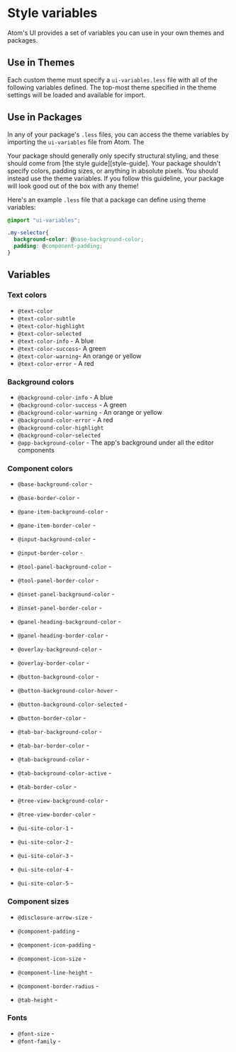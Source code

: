 # Style variables

Atom's UI provides a set of variables you can use in your own themes and packages.

## Use in Themes

Each custom theme must specify a `ui-variables.less` file with all of the
following variables defined. The top-most theme specified in the theme settings
will be loaded and available for import.

## Use in Packages

In any of your package's `.less` files, you can access the theme variables
by importing the `ui-variables` file from Atom. The

Your package should generally only specify structural styling, and these should
come from [the style guide][style-guide]. Your package shouldn't specify colors,
padding sizes, or anything in absolute pixels. You should instead use the theme
variables. If you follow this guideline, your package will look good out of the
box with any theme!

Here's an example `.less` file that a package can define using theme variables:

```css
@import "ui-variables";

.my-selector{
  background-color: @base-background-color;
  padding: @component-padding;
}
```

## Variables

### Text colors

* `@text-color`
* `@text-color-subtle`
* `@text-color-highlight`
* `@text-color-selected`
* `@text-color-info` - A blue
* `@text-color-success`- A green
* `@text-color-warning`- An orange or yellow
* `@text-color-error` - A red

### Background colors

* `@background-color-info` - A blue
* `@background-color-success` - A green
* `@background-color-warning` - An orange or yellow
* `@background-color-error` - A red
* `@background-color-highlight`
* `@background-color-selected`
* `@app-background-color` - The app's background under all the editor components

### Component colors

* `@base-background-color` -
* `@base-border-color` -

* `@pane-item-background-color` -
* `@pane-item-border-color` -

* `@input-background-color` -
* `@input-border-color` -

* `@tool-panel-background-color` -
* `@tool-panel-border-color` -

* `@inset-panel-background-color` -
* `@inset-panel-border-color` -

* `@panel-heading-background-color` -
* `@panel-heading-border-color` -

* `@overlay-background-color` -
* `@overlay-border-color` -

* `@button-background-color` -
* `@button-background-color-hover` -
* `@button-background-color-selected` -
* `@button-border-color` -

* `@tab-bar-background-color` -
* `@tab-bar-border-color` -
* `@tab-background-color` -
* `@tab-background-color-active` -
* `@tab-border-color` -

* `@tree-view-background-color` -
* `@tree-view-border-color` -

* `@ui-site-color-1` -
* `@ui-site-color-2` -
* `@ui-site-color-3` -
* `@ui-site-color-4` -
* `@ui-site-color-5` -

### Component sizes

* `@disclosure-arrow-size` -

* `@component-padding` -
* `@component-icon-padding` -
* `@component-icon-size` -
* `@component-line-height` -
* `@component-border-radius` -

* `@tab-height` -

### Fonts

* `@font-size` -
* `@font-family` -

[styleguide]: https://github.com/atom/styleguide
